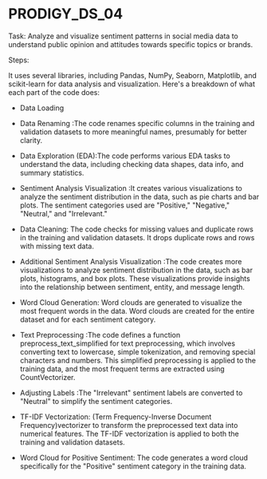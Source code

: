 # PRODIGY_DS_04
Task: Analyze and visualize sentiment patterns in social media data to understand public opinion and attitudes towards specific topics or brands.

Steps:

 It uses several libraries, including Pandas, NumPy, Seaborn, Matplotlib, and scikit-learn for data analysis and visualization. Here's a breakdown of what each part of the code does:
 - Data Loading
   
 - Data Renaming :The code renames specific columns in the training and validation datasets to more meaningful names, presumably for better clarity.

- Data Exploration (EDA):The code performs various EDA tasks to understand the data, including checking data shapes, data info, and summary statistics.

- Sentiment Analysis Visualization :It creates various visualizations to analyze the sentiment distribution in the data, such as pie charts and bar plots. The sentiment categories used are "Positive," "Negative," "Neutral," and "Irrelevant."

- Data Cleaning: The code checks for missing values and duplicate rows in the training and validation datasets. It drops duplicate rows and rows with missing text data.

- Additional Sentiment Analysis Visualization :The code creates more visualizations to analyze sentiment distribution in the data, such as bar plots, histograms, and box plots. These visualizations provide insights into the relationship between sentiment, entity, and message length.

- Word Cloud Generation: Word clouds are generated to visualize the most frequent words in the data. Word clouds are created for the entire dataset and for each sentiment category.

- Text Preprocessing :The code defines a function preprocess_text_simplified for text preprocessing, which involves converting text to lowercase, simple tokenization, and removing special characters and numbers. This simplified preprocessing is applied to the training data, and the most frequent terms are extracted using CountVectorizer.

- Adjusting Labels :The "Irrelevant" sentiment labels are converted to "Neutral" to simplify the sentiment categories.

- TF-IDF Vectorization: (Term Frequency-Inverse Document Frequency)vectorizer to transform the preprocessed text data into numerical features. The TF-IDF vectorization is applied to both the training and validation datasets.

- Word Cloud for Positive Sentiment: The code generates a word cloud specifically for the "Positive" sentiment category in the training data.
  
